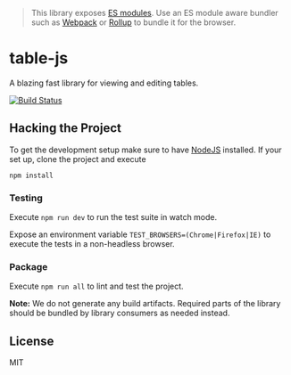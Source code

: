 > This library exposes [ES modules](http://exploringjs.com/es6/ch_modules.html#sec_basics-of-es6-modules). Use an ES module aware bundler such as [Webpack](https://webpack.js.org) or [Rollup](https://rollupjs.org) to bundle it for the browser.

# table-js

A blazing fast library for viewing and editing tables.

[![Build Status](https://travis-ci.org/bpmn-io/table-js.svg?branch=master)](https://travis-ci.org/bpmn-io/table-js)


## Hacking the Project

To get the development setup make sure to have [NodeJS](https://nodejs.org/en/download/) installed.
If your set up, clone the project and execute

```
npm install
```


### Testing

Execute `npm run dev` to run the test suite in watch mode.

Expose an environment variable `TEST_BROWSERS=(Chrome|Firefox|IE)` to execute the tests in a non-headless browser.


### Package

Execute `npm run all` to lint and test the project.

__Note:__ We do not generate any build artifacts. Required parts of the library should be bundled by library consumers as needed instead.


## License

MIT
